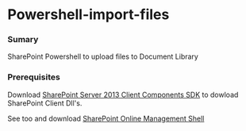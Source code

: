# Powershell-import-files

<h3>Sumary</h3>
SharePoint Powershell to upload files to Document Library 

<h3>Prerequisites</h3>

Download <a href="https://www.microsoft.com/en-us/download/details.aspx?id=35585">SharePoint Server 2013 Client Components SDK</a>
to dowload SharePoint Client Dll's.

See too and download <a href="https://www.microsoft.com/en-pk/download/details.aspx?id=35588">SharePoint Online Management Shell</a>

